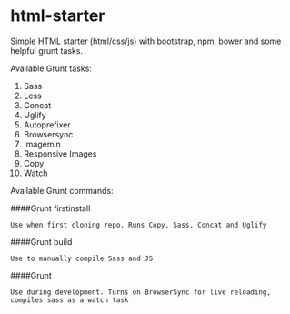 html-starter
============

Simple HTML starter (html/css/js) with bootstrap, npm, bower and some helpful grunt tasks.

Available Grunt tasks:

1. Sass
2. Less
3. Concat
4. Uglify
5. Autoprefixer
6. Browsersync
7. Imagemin
8. Responsive Images
9. Copy
3. Watch

Available Grunt commands:

####Grunt firstinstall

```Use when first cloning repo. Runs Copy, Sass, Concat and Uglify```

####Grunt build

```Use to manually compile Sass and JS```

####Grunt

```Use during development. Turns on BrowserSync for live reloading, compiles sass as a watch task```
